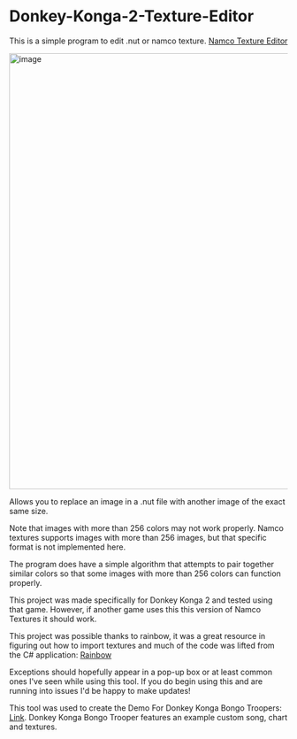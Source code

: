 # Donkey-Konga-2-Texture-Editor

This is a simple program to edit .nut or namco texture.
[Namco Texture Editor](https://github.com/marco-calautti/Rainbow/wiki/NUT-File-Format#)

<img width="880" height="788" alt="image" src="https://github.com/user-attachments/assets/89f048ab-7dd3-4121-91d3-a6ee837a9ff3" />

Allows you to replace an image in a .nut file with another image of the exact same size.

Note that images with more than 256 colors may not work properly. Namco textures supports images with more than 256 images, but that specific format is not implemented here.

The program does have a simple algorithm that attempts to pair together similar colors so that some images with more than 256 colors can function properly.

This project was made specifically for Donkey Konga 2 and tested using that game. However, if another game uses this this version of Namco Textures it should work.

This project was possible thanks to rainbow, it was a great resource in figuring out how to import textures and much of the code was lifted from the C# application: 
[Rainbow](https://github.com/marco-calautti/Rainbow)

Exceptions should hopefully appear in a pop-up box or at least common ones I've seen while using this tool. If you do begin using this and are running into issues I'd be happy to make updates!

This tool was used to create the Demo For Donkey Konga Bongo Troopers: [Link](https://www.romhacking.net/forum/index.php?topic=37588.0).
Donkey Konga Bongo Trooper features an example custom song, chart and textures.
